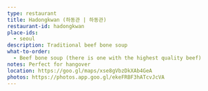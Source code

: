 ```yaml
---
type: restaurant
title: Hadongkwan (하동관 | 하동관)
restaurant-id: hadongkwan
place-ids:
  - seoul
description: Traditional beef bone soup
what-to-order:
  - Beef bone soup (there is one with the highest quality beef)
notes: Perfect for hangover
location: https://goo.gl/maps/xse8gVbzDkXAb4GeA
photos: https://photos.app.goo.gl/ekeFRBF3hATcvJcVA
---
```

